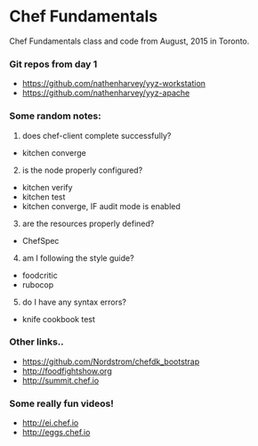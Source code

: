 # Chef Fundamentals

Chef Fundamentals class and code from August, 2015 in Toronto.

### Git repos from day 1

* https://github.com/nathenharvey/yyz-workstation
* https://github.com/nathenharvey/yyz-apache

### Some random notes:

1.  does chef-client complete successfully?

  * kitchen converge

2.  is the node properly configured?

  * kitchen verify
  * kitchen test
  * kitchen converge, IF audit mode is enabled

3.  are the resources properly defined?

  * ChefSpec

4.  am I following the style guide?

  * foodcritic
  * rubocop

5.  do I have any syntax errors?

  * knife cookbook test

### Other links..

* https://github.com/Nordstrom/chefdk_bootstrap
* http://foodfightshow.org
* http://summit.chef.io

### Some really fun videos!

* http://ei.chef.io
* http://eggs.chef.io
